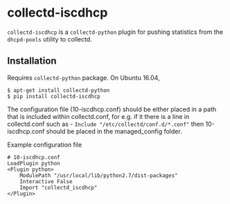 # collectd-iscdhcp

`collectd-iscdhcp` is a `collectd-python` plugin for pushing statistics 
from the `dhcpd-pools` utility to collectd. 

## Installation

Requires `collectd-python` package. On Ubuntu 16.04,

    $ apt-get install collectd-python
    $ pip install collectd-iscdhcp

The configuration file (10-iscdhcp.conf) should be either placed in a 
path that is included within collectd.conf, for e.g. if it there is a 
line in collectd.conf such as - 
``` Include "/etc/collectd/conf.d/*.conf" ``` 
then 10-iscdhcp.conf should be placed in the managed_config folder.
    
Example configuration file    

    # 10-iscdhcp.conf
    LoadPlugin python				
    <Plugin python>		
        ModulePath "/usr/local/lib/python2.7/dist-packages"
        Interactive False		
        Import "collectd_iscdhcp"		
    </Plugin>
